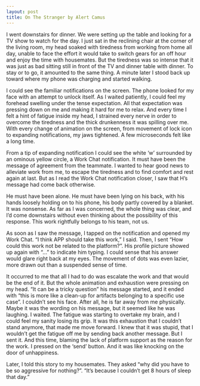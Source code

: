 ```yaml
---
layout: post
title: On The Stranger by Alert Camus
---
```


I went downstairs for dinner. We were setting up the table and looking for a TV show to watch for the day. I just sat in the reclining chair at the corner of the living room, my head soaked with tiredness from working from home all day, unable to face the effort it would take to switch gears for an off hour and enjoy the time with housemates. But the tiredness was so intense that it was just as bad sitting still in front of the TV and dinner table with dinner. To stay or to go, it amounted to the same thing. A minute later I stood back up toward where my phone was charging and started walking. 

I could see the familiar notifications on the screen. The phone looked for my face with an attempt to unlock itself. As I waited patiently, I could feel my forehead swelling under the tense expectation. All that expectation was pressing down on me and making it hard for me to relax. And every time I felt a hint of fatigue inside my head, I strained every nerve in order to overcome the tiredness and the thick drunkenness it was spilling over me. With every change of animation on the screen, from movement of lock icon to expanding notifications, my jaws tightened. A few microseconds felt like a long time. 

From a tip of expanding notification I could see the white ‘w’ surrounded by an ominous yellow circle, a Work Chat notification. It must have been the message of agreement from the teammate. I wanted to hear good news to alleviate work from me, to escape the tiredness and to find comfort and rest again at last. But as I read the Work Chat notification closer, I saw that H’s message had come back otherwise. 

He must have been alone. He must have been lying on his back, with his hands loosely holding on to his phone, his body partly covered by a blanket. It was nonsense. As far as I was concerned, the whole thing was clear, and I’d come downstairs without even thinking about the possibility of this response. This work rightfully belongs to his team, not us. 

As soon as I saw the message, I tapped on the notification and opened my Work Chat. “I think APP should take this work,” I said. Then, I sent “How could this work not be related to the platform?”. His profile picture showed up again with “...” to indicate him typing. I could sense that his answer would glare right back at my eyes. The movement of dots was even lazier, more drawn out than a suspended sense of time. 

It occurred to me that all I had to do was escalate the work and that would be the end of it. But the whole animation and exhaustion were pressing on my head. “It can be a tricky question” his message started, and it ended with “this is more like a clean-up for artifacts belonging to a specific use case”. I couldn’t see his face. After all, he is far away from me physically. Maybe it was the wording on his message, but it seemed like he was laughing. I waited. The fatigue was starting to overtake my brain, and I could feel my sanity losing its grip. It was this exhaustion that I couldn’t stand anymore, that made me move forward. I knew that it was stupid, that I wouldn’t get the fatigue off me by sending back another message. But I sent it. And this time, blaming the lack of platform support as the reason for the work. I pressed on the ‘send’ button. And it was like knocking on the door of unhappiness. 

Later, I told this story to my housemates. They asked “why did you have to be so aggressive for nothing?”. “It’s because I couldn’t get 8 hours of sleep that day.” 
